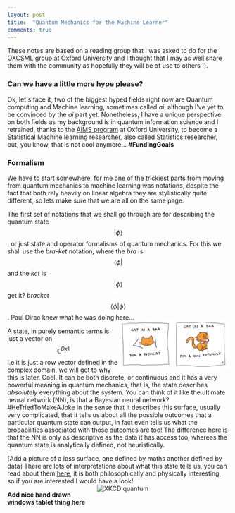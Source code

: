 ```yaml
---
layout: post
title:  "Quantum Mechanics for the Machine Learner"
comments: true
---
```

<script type="text/javascript" src="https://cdnjs.cloudflare.com/ajax/libs/mathjax/2.7.0/MathJax.js?config=TeX-AMS-MML_HTMLorMML.js"></script>

These notes are based on a reading group that I was asked to do for the [OXCSML](http://csml.stats.ox.ac.uk/learning/) group at Oxford University and I thought that I may as well share them with the community as hopefully they will be of use to others :).

### Can we have a little more hype please?

Ok, let's face it, two of the biggest hyped fields right now are Quantum computing and Machine learning, sometimes called *ai*, although I've yet to be convinced by the 
*ai* part yet.
Nonetheless, I have a unique perspective on both fields as my background is in quantum information science and I retrained, thanks to the [AIMS program](https://www.eng.ox.ac.uk/aims-cdt/) at Oxford University, to become a Statistical Machine learning researcher, also called Statistics researcher, but, you know, that is not cool anymore... **#FundingGoals**


### Formalism

We have to start somewhere, for me one of the trickiest parts from moving from quantum mechanics to machine learning was notations, despite the fact that both rely heavily on linear algebra they are stylistically quite different, so lets make sure that we are all on the same page.

The first set of notations that we shall go through are for describing the quantum state $$\left|\phi\right\rangle$$, or just state and operator formalisms of quantum mechanics. For this we shall use the *bra-ket* notation, where the *bra* is $$\left\langle \phi\right|$$ and the *ket* is $$\left|\phi\right\rangle$$ get it? *bracket* $$\left\langle \phi | \phi \right\rangle$$.
Paul Dirac knew what he was doing here...
<img src="/assets/posts/2019_quantum/braket.jpg" alt="braket notation" style="width: 250px; height: auto; float: right" />

A state, in purely semantic
terms is just a vector on $$\mathbb{C}^{D x 1}$$ i.e it is just a row vector defined in the complex domain, we will get to why this is later. Cool. 
It can be both discrete, or continuous and it has a very powerful meaning in quantum mechanics, 
that is, the state describes *absolutely* everything about the system. You can think of it like the ultimate neural network (NN), is that a Bayesian neural network? #HeTriedToMakeAJoke in the sense that it describes this surface, usually very complicated, that it tells us about all the possible outcomes that a particular quantum state can output, in fact even tells us what the probabilities associated with those outcomes are too!
The difference here is that the NN is only as descriptive as the data it has access too, whereas the quantum state is analytically defined, not heuristically.

[Add a picture of a loss surface, one defined by maths another defined by data]
There are lots of interpretations about what this state tells us, you can read about them [here](https://en.wikipedia.org/wiki/Interpretations_of_quantum_mechanics), it is both philosophically and physically interesting, so if you are interested I would have a look!
<img src="https://imgs.xkcd.com/comics/quantum.png" style="width: 300px; max-width: 100%; height: auto; float: right" alt="XKCD quantum" />
</p>

**Add nice hand drawn windows tablet thing here**





